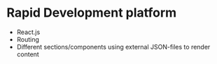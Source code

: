 # Rapid Development platform

- React.js
- Routing
- Different sections/components using external JSON-files to render content
